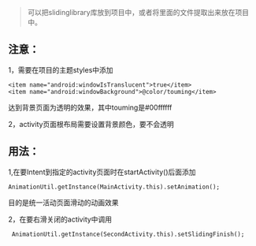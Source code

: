 > 可以把slidinglibrary库放到项目中，或者将里面的文件提取出来放在项目中。

## 注意：
1，需要在项目的主题styles中添加
```
<item name="android:windowIsTranslucent">true</item>
<item name="android:windowBackground">@color/touming</item>
```
达到背景页面为透明的效果，其中touming是#00ffffff

 2，activity页面根布局需要设置背景颜色，要不会透明
 
## 用法：

1,在要Intent到指定的activity页面时在startActivity()后面添加
```
AnimationUtil.getInstance(MainActivity.this).setAnimation();
```
目的是统一活动页面滑动的动画效果

2，在要右滑关闭的activity中调用
```
 AnimationUtil.getInstance(SecondActivity.this).setSlidingFinish();
```
